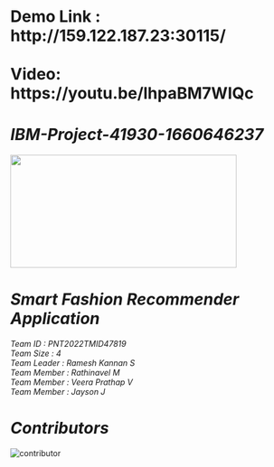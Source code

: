 <h1> Demo Link : http://159.122.187.23:30115/ <br></br>
Video: https://youtu.be/lhpaBM7WIQc
</h1>


*<h1>IBM-Project-41930-1660646237</h1>*

<img src="https://www.freepnglogos.com/uploads/ibm-logo-png/ibm-logo-ibm-logos-download-12.png" style="width:400px;height:200px;">

*<h1>Smart Fashion Recommender Application </h1>*

*Team ID     : PNT2022TMID47819<br>*
*Team Size   : 4<br>*
*Team Leader : Ramesh Kannan S<br>*
*Team Member : Rathinavel M<br>*
*Team Member : Veera Prathap V<br>*
*Team Member : Jayson J<br>*


*<h1>Contributors</h1>*

![contributor](https://user-images.githubusercontent.com/58101430/200126181-6e9629bf-26d2-4f93-91c4-060550acdd2c.gif)
